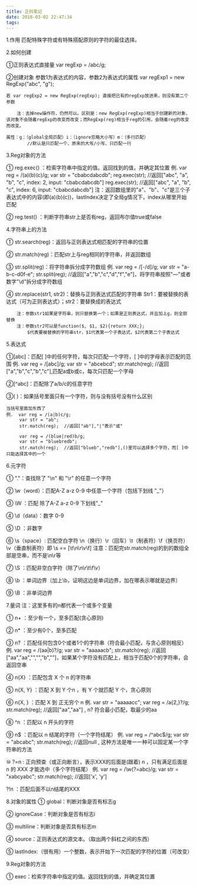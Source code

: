 ```yaml
---
title: 正则笔记
date: 2018-03-02 22:47:34
tags:
---
```

1.作用
匹配特殊字符或有特殊搭配原则的字符的最佳选择。

2.如何创建

①正则表达式直接量  var regExp = /abc/g;

②创建对象
    参数1为表达式的内容，参数2为表达式的属性
    var regExp1 = new RegExp("abc", "g");

    若 var regExp2 = new RegExp(regExp); 直接把已有的regExp放进来，则没有第二个参数

        注：去掉new操作符，仍然可以。区别是：new RegExp(regExp)相当于创建新的对象，该对象不会随着regExp的改变而改变；而RegExp(reg)相当于reg的引用，会随着reg的改变而改变。
<!-- more -->
    属性：g：（global全局匹配）i：（ignore忽略大小写）m：（多行匹配）
            //默认是只匹配一个、原来的大写/小写、只匹配一行

3.Reg对象的方法

① reg.exec() ：检索字符串中指定的值。返回找到的值，并确定其位置
    例.  var reg = /(a)(b)(c)/g;
         var str = "cbabcdabcdb";
         reg.exec(str);  //返回["abc", "a", "b", "c", index: 2, input: "cbabcdabcdb"]
         reg.exec(str);  //返回["abc", "a", "b", "c", index: 6, input: "cbabcdabcdb"]
            注：返回数组里的"a"、"b"、"c"是三个子表达式中的内容(即(a)(b)(c))，lastIndex决定了全局g情况下，index从哪里开始匹配

② reg.test() ：判断字符串str上是否有reg，返回布尔值true或false

4.字符串上的方法

① str.search(reg)：返回与正则表达式相匹配的字符串的位置

② str.match(reg)：匹配str上与reg相同的字符串，并返回数组

③ str.split(reg)：将字符串拆分成字符数组
    例.  var reg = /[-/d]/g;
         var str = "a-b-c-d0f-e";
         str.split(reg);  //返回["a","b","c","d","f","e"]，将字符串按照"—"或者数字"\d"拆分成字符数组

④ str.replace(str1, str2)：替换与正则表达式匹配的字符串
    Str1：要被替换的表达式（可为正则表达式）；str2：要替换成的表达式
        
        注：参数str1如果是字符串，则只替换第一个；如果是正则表达式，并且加上g，则全部替换
        注：参数str2可以是function($, $1, $2){return XXX;};
            $代表要被替换的字符串str，$1代表第一个子表达式，$2代表第二个子表达式


5.表达式

①[abc]：匹配[ ]中的任何字符，每次只匹配一个字符，[ ]中的字母表示匹配的范围
    例.  var reg = /[abc]/g;
         var str = "abcebcd";
         str.match(reg);  //返回["a","b","c","b","c"],匹配a或b或c，每次只匹配一个字母

②[^abc]：匹配除了a/b/c的任意字符

③( )：如果括号里面只有一个字符，则与没有括号没有什么区别
    
    当括号里面加东西了
    例.  var reg = /(a|b)c/g;
         var str = "ab";
         str.match(reg);  //返回["ab"],"|"表示"或"

         var reg = /(blue|red)b/g;
         var str = "bluebredb";
         str.match(reg);  //返回["blueb","redb"],()里可以选择多个字符，而[ ]中只能选择其中的一个

6.元字符

① "."：查找除了 "\n" 和 "\r" 的任意一个字符

② \w（word）：匹配A-Z a-z 0-9 中任意一个字符（包括下划线 "_"）

③ \W ：匹配 除了A-Z a-z 0-9 下划线"_"

④ \d（data）：数字 0-9
       
⑤ \D ：非数字

⑥ \s（space）: 匹配空白字符 \n（换行）\r（回车）\t（制表符）\f（换页符）\v（垂直制表符）即 \s == [\t\n\r\v\f]
                注意：匹配完str.match(reg)的到的数组全部是空串，而不是\n\r等

⑦ \S ：匹配非空白字符（除了\n\r\t\f\v）

⑧ \b ：单词边界（加上\b，证明这边是单词边界，加在哪表示哪就是边界）

⑨ \B ：非单词边界   


7.量词
   注：这里多有的n都代表一个或多个变量

① n+ ：至少有一个，至多匹配(贪心原则)

② n* ：至少有0个，至多匹配

③ n? ：匹配任何包含0个或者1个的字符串（符合最小匹配，与贪心原则相反）
    例.  var reg = /(aa|b)?/g;
         var str = "aaaaacb";
         str.match(reg);   //返回["aa","aa","","","b",""]，如果某个字符没有匹配上，相当于匹配0个的字符串，会返回空串

④ n{X} ：匹配包含 X 个 n 的字符串

⑤ n{X, Y} ：匹配 X 到 Y 个n ，有 Y 个就匹配 Y 个，贪心原则
    
⑥ n{X, } ：匹配 X 到 正无穷个 n
    例. var str = "aaaaacc"; 
        var reg = /a{2,}?/g;
        str.match(reg);   //返回["aa","aa"] , n? 符合最小匹配，取最少的aa

⑧ ^n ：匹配以 n 开头的字符

⑨ n$ ：匹配以 n 结尾的字符（一个字符结尾）
    例.  var reg = /^abc$/g;
         var str = "abcabc";
         str.match(reg);   //返回null , 这种方法是唯一一种可以固定某一个字符串的方法

⑩ ?=n : 正向预查（或正向断言），表示XXX的后面是(跟着) n ，只有满足后面是 n 的 XXX 才能选中（多个字符结尾）
    例.  var reg = /\w(?=abc)/g;
         var str = "xabcyabc";
         str.match(reg);   //返回['x', 'y']

  ?!n ：匹配后面不以n结尾的XXX


8.对象的属性
① global：判断对象是否有标志g
 
② ignoreCase：判断对象是否有标志i

③ multiline：判断对象是否具有标志m

④ source：正则表达式的源文本。（取出两个斜杠之间的东西）

⑤ lastIndex:（很有用）一个整数，表示开始下一次匹配的字符的位置（可改变）


9.Reg对象的方法
 
① exec：检索字符串中指定的值。返回找到的值，并确定其位置
